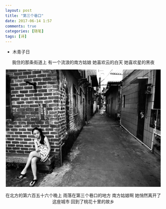 ```yaml
---
layout: post
title: "第三个巷口"
date: 2017-06-14 1:57
comments: true
categories: [随笔]
tags: [诗]
---
```

<!--more -->

* 木青子日

<center>

我住的那条街道上
有一个流浪的南方姑娘
她喜欢云的白天
她喜欢星的黑夜

<img src="third-lane/threeXianKou.jpg" width="500px"  high="450px" />

在北方的第六百五十六个晚上
雨落在第三个巷口的地方
南方姑娘啊
她悄然离开了这座城市
回到了桃花十里的故乡

</center>















